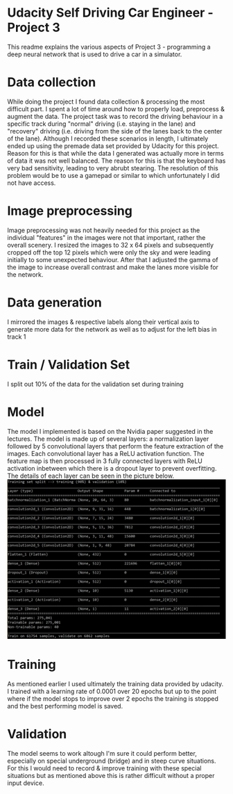 # Udacity Self Driving Car Engineer - Project 3
This readme explains the various aspects of Project 3 - programming a deep neural network that is used to drive a car in a simulator.

# Data collection
While doing the project I found data collection & processing the most difficult part. I spent a lot of time around how to properly load, preprocess & augment the data.
The project task was to record the driving behaviour in a specific track during "normal" driving (i.e. staying in the lane) and "recovery" driving (i.e. driving from the side of the lanes back to the center of the lane). Although I recorded these scenarios in length, I ultimately ended up using the premade data set provided by Udacity for this project. Reason for this is that while the data I generated was actually more in terms of data it was not well balanced. The reason for this is that the keyboard has very bad sensitivity, leading to very abrubt stearing. The resolution of this problem would be to use a gamepad or similar to which unfortunately I did not have access. 

# Image preprocessing
Image preprocessing was not heavily needed for this project as the individual "features" in the images were not that important, rather the overall scenery. I resized the images to 32 x 64 pixels and subsequently cropped off the top 12 pixels which were only the sky and were leading initially to some unexpected behaviour. After that I adjusted the gamma of the image to increase overall contrast and make the lanes more visible for the network.

# Data generation
I mirrored the images & respective labels along their vertical axis to generate more data for the network as well as to adjust for the left bias in track 1

# Train / Validation Set
I split out 10% of the data for the validation set during training

# Model
The model I implemented is based on the Nvidia paper suggested in the lectures. The model is made up of several layers: a normalization layer followed by 5 convolutional layers that perform the feature extraction of the images. Each convolutional layer has a ReLU activation function. The feature map is then processed in 3 fully connected layers with ReLU activation inbetween which there is a dropout layer to prevent overfitting. The details of each layer can be seen in the picture below.
![picture](model.png)

# Training
As mentioned earlier I used ultimately the training data provided by udacity. I trained with a learning rate of 0.0001 over 20 epochs but up to the point where if the model stops to improve over 2 epochs the training is stopped and the best performing model is saved.

# Validation
The model seems to work altough I'm sure it could perform better, especially on special underground (bridge) and in steep curve situations. For this I would need to record & improve training with these special situations but as mentioned above this is rather difficult without a proper input device.

